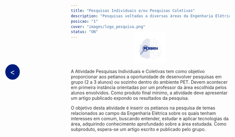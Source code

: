 ```yaml
---
title: "Pesquisas Individuais e/ou Pesquisas Coletivas"
description: "Pesquisas voltadas a diversas áreas da Engenharia Elétrica, da área de programação e inteligência artificial à área de potência e automação industrial, com controle de motores elétricos e uso de inversores, dentre outros."
posicao: "1"
cover: "images/logo_pesquisa.png"
status: "ON"
---
```

<!-- imagem da atividade-->
<div style="text-align: center; margin-top: -40px;"> <!-- Reduzindo a margem superior -->
  <img src="/atividades/Pesquisas/images/logo_pesquisa.png" alt="Imagem Centralizada" style="width: 20%; height: auto;">
</div>
<!--Botão para voltar para a página anterior-->
<a href="javascript:history.back()" style="position: fixed; center: 20px; left: 20px; background-color: #001D7E; color: white; padding: 10px 15px; border-radius: 50%; text-decoration: none; font-size: 24px; z-index: 1000;">&lt;</a>

<!--  o conterúdo começa a partir daqui -->
<p style="color: #333;">
  A Atividade Pesquisas Individuais e Coletivas tem como objetivo proporcionar aos petianos a
  oportunidade de desenvolver pesquisas em grupo (2 a 3 alunos) ou sozinho dentro do ambiente PET.
  Devem acontecer em primeira instância orientadas por um professor da área escolhida pelos alunos
  envolvidos. Como produto final mínimo, a atividade deve apresentar um artigo publicado expondo os
  resultados da pesquisa. 
</p>
<p style="color: #333;">
  O objetivo desta atividade é inserir os petianos na pesquisa de temas relacionados ao campo da  Engenharia Elétrica sobre os quais tenham interesses em comum, buscando entender, estudar e
  aplicar tecnologias da área, adquirindo conhecimento aprofundado sobre a área estudada. Como
  subproduto, espera-se um artigo escrito e publicado pelo grupo.
</p><br><br>